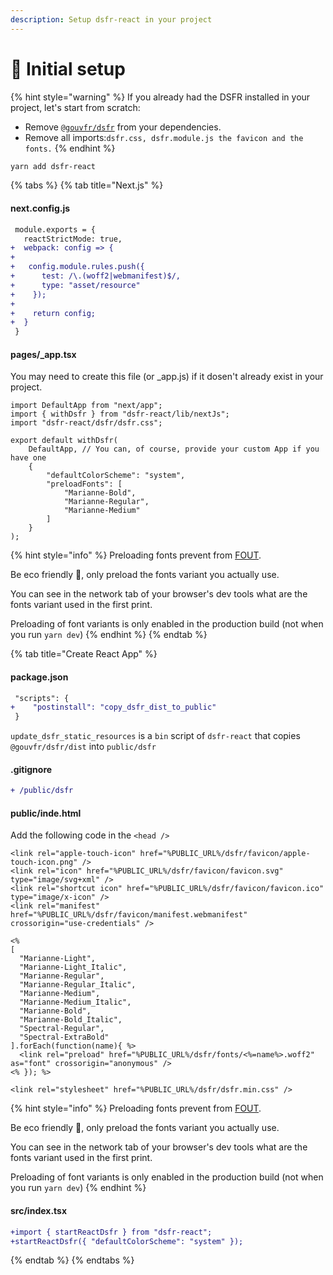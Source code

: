 ```yaml
---
description: Setup dsfr-react in your project
---
```


# 🔧 Initial setup

{% hint style="warning" %}
If you already had the DSFR installed in your project, let's start from scratch: &#x20;

* Remove [`@gouvfr/dsfr`](https://www.npmjs.com/package/@gouvfr/dsfr) from your dependencies.
* Remove all imports:`dsfr.css, dsfr.module.js the favicon and the fonts.`
{% endhint %}

```bash
yarn add dsfr-react
```

{% tabs %}
{% tab title="Next.js" %}
#### next.config.js

```diff
 module.exports = {
   reactStrictMode: true,
+  webpack: config => {
+
+   config.module.rules.push({
+      test: /\.(woff2|webmanifest)$/,
+      type: "asset/resource"
+    });
+
+    return config;
+  }
 }
```

#### pages/\_app.tsx

You may need to create this file (or \_app.js) if it dosen't already exist in your project. &#x20;

```tsx
import DefaultApp from "next/app";
import { withDsfr } from "dsfr-react/lib/nextJs";
import "dsfr-react/dsfr/dsfr.css";

export default withDsfr(
    DefaultApp, // You can, of course, provide your custom App if you have one
    {
        "defaultColorScheme": "system",
        "preloadFonts": [
            "Marianne-Bold", 
            "Marianne-Regular", 
            "Marianne-Medium"
        ]
    }
);
```

{% hint style="info" %}
Preloading fonts prevent from [FOUT](https://fonts.google.com/knowledge/glossary/fout).

Be eco friendly 🌱, only preload the fonts variant you actually use.

You can see in the network tab of your browser's dev tools what are the fonts variant used in the first print.

Preloading of font variants is only enabled in the production build (not when you run `yarn dev`)
{% endhint %}
{% endtab %}

{% tab title="Create React App" %}
#### package.json

```diff
 "scripts": {
+    "postinstall": "copy_dsfr_dist_to_public"
 }
```

`update_dsfr_static_resources` is a `bin` script of `dsfr-react` that copies `@gouvfr/dsfr/dist` into `public/dsfr`

#### .gitignore

```diff
+ /public/dsfr
```

#### public/inde.html

Add the following code in the `<head />`&#x20;

```ejs
<link rel="apple-touch-icon" href="%PUBLIC_URL%/dsfr/favicon/apple-touch-icon.png" />
<link rel="icon" href="%PUBLIC_URL%/dsfr/favicon/favicon.svg" type="image/svg+xml" />
<link rel="shortcut icon" href="%PUBLIC_URL%/dsfr/favicon/favicon.ico" type="image/x-icon" />
<link rel="manifest" href="%PUBLIC_URL%/dsfr/favicon/manifest.webmanifest" crossorigin="use-credentials" />

<%
[
  "Marianne-Light",
  "Marianne-Light_Italic",
  "Marianne-Regular",
  "Marianne-Regular_Italic",
  "Marianne-Medium",
  "Marianne-Medium_Italic",
  "Marianne-Bold",
  "Marianne-Bold_Italic",
  "Spectral-Regular",
  "Spectral-ExtraBold"
].forEach(function(name){ %>
  <link rel="preload" href="%PUBLIC_URL%/dsfr/fonts/<%=name%>.woff2" as="font" crossorigin="anonymous" />
<% }); %>

<link rel="stylesheet" href="%PUBLIC_URL%/dsfr/dsfr.min.css" />
```

{% hint style="info" %}
Preloading fonts prevent from [FOUT](https://fonts.google.com/knowledge/glossary/fout).

Be eco friendly 🌱, only preload the fonts variant you actually use.

You can see in the network tab of your browser's dev tools what are the fonts variant used in the first print.

Preloading of font variants is only enabled in the production build (not when you run `yarn dev`)
{% endhint %}

#### src/index.tsx

```diff
+import { startReactDsfr } from "dsfr-react";
+startReactDsfr({ "defaultColorScheme": "system" });
```
{% endtab %}
{% endtabs %}
